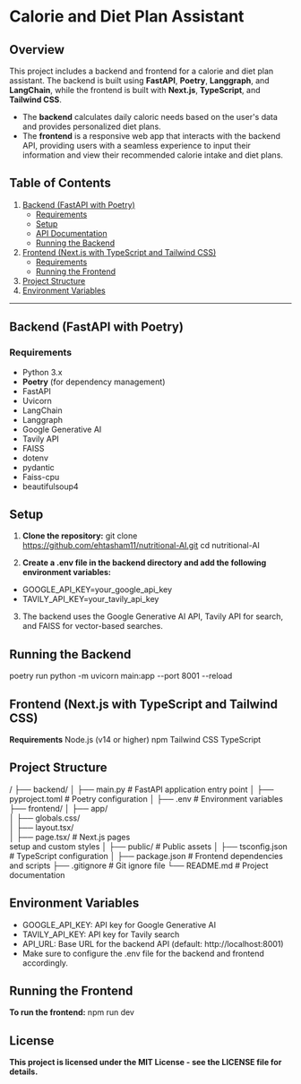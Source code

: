 # Calorie and Diet Plan Assistant

## Overview
This project includes a backend and frontend for a calorie and diet plan assistant. The backend is built using **FastAPI**, **Poetry**, **Langgraph**, and **LangChain**, while the frontend is built with **Next.js**, **TypeScript**, and **Tailwind CSS**.

- The **backend** calculates daily caloric needs based on the user's data and provides personalized diet plans.
- The **frontend** is a responsive web app that interacts with the backend API, providing users with a seamless experience to input their information and view their recommended calorie intake and diet plans.

## Table of Contents

1. [Backend (FastAPI with Poetry)](#backend-fastapi-with-poetry)
   - [Requirements](#requirements)
   - [Setup](#setup)
   - [API Documentation](#api-documentation)
   - [Running the Backend](#running-the-backend)
2. [Frontend (Next.js with TypeScript and Tailwind CSS)](#frontend-nextjs-with-typescript-and-tailwind-css)
   - [Requirements](#requirements-1)
   - [Running the Frontend](#running-the-frontend)
3. [Project Structure](#project-structure)
4. [Environment Variables](#environment-variables)

---

## Backend (FastAPI with Poetry)

### Requirements

- Python 3.x
- **Poetry** (for dependency management)
- FastAPI
- Uvicorn
- LangChain
- Langgraph
- Google Generative AI
- Tavily API
- FAISS
- dotenv
- pydantic
- Faiss-cpu
- beautifulsoup4





## Setup

1. **Clone the repository:**
git clone https://github.com/ehtasham11/nutritional-AI.git
cd nutritional-AI

2. **Create a .env file in the backend directory and add the following environment variables:**
- GOOGLE_API_KEY=your_google_api_key
- TAVILY_API_KEY=your_tavily_api_key

3. The backend uses the Google Generative AI API, Tavily API for search, and FAISS for vector-based searches.


## Running the Backend
poetry run python -m uvicorn main:app --port 8001 --reload

## Frontend (Next.js with TypeScript and Tailwind CSS)
**Requirements**
Node.js (v14 or higher)
npm
Tailwind CSS
TypeScript

## Project Structure

/
├── backend/
│   ├── main.py             # FastAPI application entry point
│   ├── pyproject.toml      # Poetry configuration
│   ├── .env               # Environment variables
├── frontend/
│   ├── app/              
│       ├── globals.css/      
│       ├── layout.tsx/      
│       ├── page.tsx/       # Next.js pages     
setup and custom styles
│   ├── public/             # Public assets
│   ├── tsconfig.json       # TypeScript configuration
│   ├── package.json        # Frontend dependencies and scripts
├── .gitignore              # Git ignore file
└── README.md               # Project documentation


## Environment Variables

- GOOGLE_API_KEY: API key for Google Generative AI
- TAVILY_API_KEY: API key for Tavily search
- API_URL: Base URL for the backend API (default: http://localhost:8001)
- Make sure to configure the .env file for the backend and frontend accordingly.

## Running the Frontend
**To run the frontend:**
npm run dev

## License

**This project is licensed under the MIT License - see the LICENSE file for details.**

